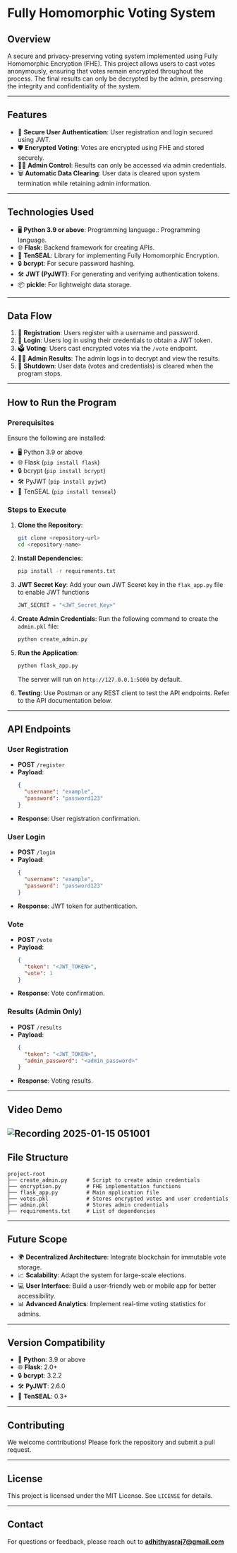 # Fully Homomorphic Voting System

## Overview
A secure and privacy-preserving voting system implemented using Fully Homomorphic Encryption (FHE). This project allows users to cast votes anonymously, ensuring that votes remain encrypted throughout the process. The final results can only be decrypted by the admin, preserving the integrity and confidentiality of the system.

---

## Features
- 🔐 **Secure User Authentication**: User registration and login secured using JWT.
- 🛡️ **Encrypted Voting**: Votes are encrypted using FHE and stored securely.
- 🧑‍💼 **Admin Control**: Results can only be accessed via admin credentials.
- 🗑️ **Automatic Data Clearing**: User data is cleared upon system termination while retaining admin information.

---

## Technologies Used
- 🖥️ **Python 3.9 or above**: Programming language.: Programming language.
- 🌐 **Flask**: Backend framework for creating APIs.
- 🧬 **TenSEAL**: Library for implementing Fully Homomorphic Encryption.
- 🔒 **bcrypt**: For secure password hashing.
- 🛠️ **JWT (PyJWT)**: For generating and verifying authentication tokens.
- 📦 **pickle**: For lightweight data storage.

---

## Data Flow
1. 📝 **Registration**: Users register with a username and password.
2. 🔑 **Login**: Users log in using their credentials to obtain a JWT token.
3. 🗳️ **Voting**: Users cast encrypted votes via the `/vote` endpoint.
4. 🧑‍💼 **Admin Results**: The admin logs in to decrypt and view the results.
5. 💾 **Shutdown**: User data (votes and credentials) is cleared when the program stops.

---

## How to Run the Program

### Prerequisites
Ensure the following are installed:
- 🖥️ Python 3.9 or above
- 🌐 Flask (`pip install flask`)
- 🔒 bcrypt (`pip install bcrypt`)
- 🛠️ PyJWT (`pip install pyjwt`)
- 🧬 TenSEAL (`pip install tenseal`)

### Steps to Execute
1. **Clone the Repository**:
   ```bash
   git clone <repository-url>
   cd <repository-name>
   ```

2. **Install Dependencies**:
   ```bash
   pip install -r requirements.txt
   ```
   
3. **JWT Secret Key**:
   Add your own JWT Sceret key in the `flak_app.py` file to enable JWT functions
   ```flask_app.py
   JWT_SECRET = "<JWT_Secret_Key>"
   ```
   
4. **Create Admin Credentials**:
   Run the following command to create the `admin.pkl` file:
   ```bash
   python create_admin.py
   ```
   
5. **Run the Application**:
   ```bash
   python flask_app.py
   ```
   The server will run on `http://127.0.0.1:5000` by default.

6. **Testing**:
   Use Postman or any REST client to test the API endpoints. Refer to the API documentation below.

---

## API Endpoints

### **User Registration**
- **POST** `/register`
- **Payload**:
  ```json
  {
    "username": "example",
    "password": "password123"
  }
  ```
- **Response**: User registration confirmation.

### **User Login**
- **POST** `/login`
- **Payload**:
  ```json
  {
    "username": "example",
    "password": "password123"
  }
  ```
- **Response**: JWT token for authentication.

### **Vote**
- **POST** `/vote`
- **Payload**:
  ```json
  {
    "token": "<JWT_TOKEN>",
    "vote": 1
  }
  ```
- **Response**: Vote confirmation.

### **Results** (Admin Only)
- **POST** `/results`
- **Payload**:
  ```json
  {
    "token": "<JWT_TOKEN>",
    "admin_password": "<admin_password>"
  }
  ```
- **Response**: Voting results.

---
## Video Demo
![Recording 2025-01-15 051001](https://github.com/user-attachments/assets/2c639cc8-50f3-43ac-8345-95a689810836)
---
## File Structure
```
project-root
├── create_admin.py      # Script to create admin credentials
├── encryption.py        # FHE implementation functions
├── flask_app.py         # Main application file
├── votes.pkl            # Stores encrypted votes and user credentials
├── admin.pkl            # Stores admin credentials
├── requirements.txt     # List of dependencies
```

---

## Future Scope
- 🌍 **Decentralized Architecture**: Integrate blockchain for immutable vote storage.
- 📈 **Scalability**: Adapt the system for large-scale elections.
- 💻 **User Interface**: Build a user-friendly web or mobile app for better accessibility.
- 📊 **Advanced Analytics**: Implement real-time voting statistics for admins.

---

## Version Compatibility
- 🐍 **Python**: 3.9 or above
- 🌐 **Flask**: 2.0+
- 🔒 **bcrypt**: 3.2.2
- 🛠️ **PyJWT**: 2.6.0
- 🧬 **TenSEAL**: 0.3+

---

## Contributing
We welcome contributions! Please fork the repository and submit a pull request.

---
## License
This project is licensed under the MIT License. See `LICENSE` for details.

---
## Contact
For questions or feedback, please reach out to **adhithyasraj7@gmail.com**

